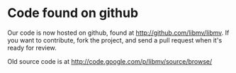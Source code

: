 # Code found on github #

Our code is now hosted on github, found at http://github.com/libmv/libmv. If you want to contribute, fork the project, and send a pull request when it's ready for review.

Old source code is at http://code.google.com/p/libmv/source/browse/